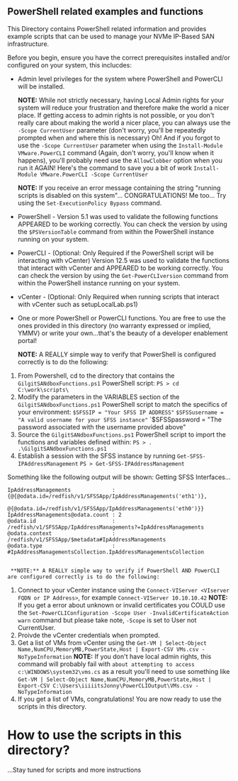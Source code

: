 ## PowerShell related examples and functions
This Directory contains PowerShell related information and provides example scripts that can be used to manage your NVMe IP-Based SAN infrastructure.

Before you begin, ensure you have the correct prerequisites installed and/or configured on your system, this inclucdes:
- Admin level privileges for the system where PowerShell and PowerCLI will be installed. 

     **NOTE:** While not strictly necessary, having Local Admin rights for your system will reduce your frustration and therefore make the world a nicer place. If getting access to admin rights is not possible, or you don't really care about making the world a nicer place, you can always use the `-Scope CurrentUser` parameter (don't worry, you'll be repeatedly prompted when and where this is necessary) Oh! And if you forgot to use the `-Scope CurrentUser` parameter when using the `Install-Module VMware.PowerCLI` command (Again, don't worry, you'll know when it happens), you'll probably need use the `AllowClobber` option when you run it AGAIN! Here's the command to save you a bit of work `Install-Module VMware.PowerCLI -Scope CurrentUser`

     **NOTE:** If you receive an error message containing the string "running scripts is disabled on this system"... CONGRATULATIONS! Me too... Try using the `Set-ExecutionPolicy Bypass` command. 
- PowerShell - Version 5.1 was used to validate the following functions APPEARED to be working correctly. You can check the version by using the `$PSVersionTable` 
command from within the PowerShell instance running on your system.
- PowerCLI - (Optional: Only Required if the PowerShell script will be interacting with vCenter) Version 12.5 was used to validate the functions that interact with vCenter and APPEARED to be working correctly. You can check the version by using the `Get-PowerCLIversion` command from within the PowerShell instance running on your system.
- vCenter - (Optional: Only Required when running scripts that interact with vCenter such as setupLocalLab.ps1) 
- One or more PowerShell or PowerCLI functions.  You are free to use the ones provided in this directory (no warranty expressed or implied, YMMV) or write your own...that's the beauty of a developer enablement portal!

     **NOTE:** A REALLY simple way to verify that PowerShell is configured correctly is to do the following:
1. From Powershell, cd to the directory that contains the `GilgitSANdboxFunctions.ps1` PowerShell script:
`PS > cd C:\work\scripts\`
2. Modify the parameters in the VARIABLES section of the `GilgitSANdboxFunctions.ps1` PowerShell script to match the specifics of your environment:
`$SFSSIP = "Your SFSS IP ADDRESS"`
`$SFSSusername = "A valid username for your SFSS instance"`
`$SFSSpassword = "The password associated with the username provided above"
3. Source the `GilgitSANdboxFunctions.ps1` PowerShell script to import the functions and variables defined within:
`PS > . .\GilgitSANdboxFunctions.ps1`
4. Establish a session with the SFSS instance by running `Get-SFSS-IPAddressManagement`
`PS > Get-SFSS-IPAddressManagement`

Something like the following output will be shown:
    Getting SFSS Interfaces...


    IpAddressManagements             : {@{@odata.id=/redfish/v1/SFSSApp/IpAddressManagements('eth1')},
                                   @{@odata.id=/redfish/v1/SFSSApp/IpAddressManagements('eth0')}}
    IpAddressManagements@odata.count : 2
    @odata.id                        : /redfish/v1/SFSSApp/IpAddressManagements?=IpAddressManagements
    @odata.context                   : /redfish/v1/SFSSApp/$metadata#IpAddressManagements
    @odata.type                      : #IpAddressManagementsCollection.IpAddressManagementsCollection
 

     **NOTE:** A REALLY simple way to verify if PowerShell AND PowerCLI are configured correctly is to do the following:
1. Connect to your vCenter instance using the `Connect-VIServer <VIserver FQDN or IP Address>`, for example `Connect-VIServer 10.10.10.42`
     **NOTE:** If you get a error about unknown or invalid certificates you COULD use the 
`Set-PowerCLIConfiguration -Scope User -InvalidCertificateAction warn` command but please take note, `-Scope` is set to User not CurrentUser.
2. Proivde the vCenter credentials when prompted.
3. Get a list of VMs from vCenter using the `Get-VM | Select-Object Name,NumCPU,MemoryMB,PowerState,Host | Export-CSV VMs.csv -NoTypeInformation`
     **NOTE:** If you don't have local admin rights, this command will probably fail with `about attempting to access c:\WINDOWS\system32\vms.cs` as a result you'll need to use
something like `Get-VM | Select-Object Name,NumCPU,MemoryMB,PowerState,Host | Export-CSV C:\Users\iiiiitsJonny\PowerCLIOutput\VMs.csv -NoTypeInformation` 
4. If you get a list of VMs, congratulations! You are now ready to use the scripts in this directory.

# How to use the scripts in this directory?
...Stay tuned for scripts and more instructions
